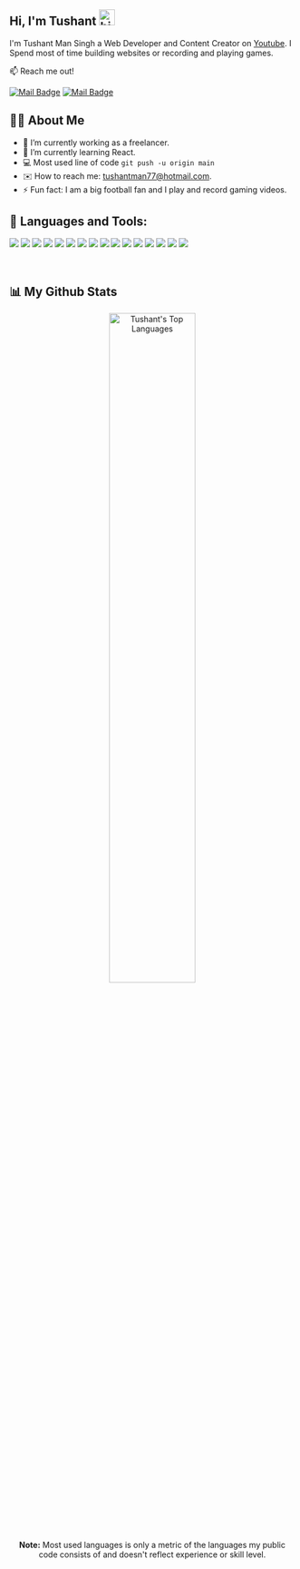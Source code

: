 
## Hi, I'm Tushant <img src="https://user-images.githubusercontent.com/1303154/88677602-1635ba80-d120-11ea-84d8-d263ba5fc3c0.gif" width="28px" alt="hi">

I'm Tushant Man Singh a Web Developer and Content Creator on [Youtube](https://www.youtube.com/c/XRSGamerX). I Spend most of time building websites or recording and playing games.

📫 Reach me out!

[![Mail Badge](https://img.shields.io/badge/XRS_Gamer_X-e74c3c?style=flat&labelColor=e74c3c&logo=youtube&logoColor=white)](https://www.youtube.com/c/XRSGamerX)  [![Mail Badge](https://img.shields.io/badge/-@tushant__man-e84393?style=flat&labelColor=e84393&logo=instagram&logoColor=white)](https://instagram.com/tushant_man)

## 🙋‍♂️ About Me

- 🔭 I’m currently working as a freelancer.
- 🌱 I’m currently learning React.
- 💻 Most used line of code `git push -u origin main`
- ✉️ How to reach me: tushantman77@hotmail.com.
- ⚡ Fun fact: I am a big football fan and I play and record gaming videos.


## 🔨 Languages and Tools:


<p align="left">
<img src="https://img.icons8.com/color/48/000000/html-5.png"/>
<img src="https://img.icons8.com/color/48/000000/css3.png"/>
<img src="https://img.icons8.com/color/48/000000/javascript.png"/>
<img src="https://img.icons8.com/color/48/000000/visual-studio-code-2019.png"/>

<img src="https://img.icons8.com/offices/50/000000/php-logo.png"/>
<img src="https://img.icons8.com/color/48/000000/python.png"/>

<img src="https://img.icons8.com/fluent/50/000000/mysql-logo.png"/>
<img src="https://img.icons8.com/color/48/000000/microsoft-sql-server.png"/>
<img src="https://img.icons8.com/color/48/000000/nodejs.png"/>
<img src="https://img.icons8.com/color/48/000000/git.png"/>
<img src="https://img.icons8.com/fluent/48/000000/github.png"/>
<img src="https://img.icons8.com/color/48/000000/codepen.png"/>
<img src="https://img.icons8.com/color/48/000000/adobe-xd.png"/>
<img src="https://img.icons8.com/fluent/48/000000/adobe-photoshop.png"/>
<img src="https://img.icons8.com/color/48/000000/adobe-illustrator.png"/>
<img src="https://img.icons8.com/fluent/48/000000/figma.png"/>
</p>
<br />

## 📊 My Github Stats

<p align="center">
<a href="https://github.com/TushantMan/github-readme-stats"><img alt="Tushant's Top Languages" src="https://github-readme-stats.vercel.app/api/top-langs/?username=TushantMan&langs_count=8&count_private=true&layout=compact&theme=react&hide_border=true&bg_color=0D1117" width="55%"></a>

<br/>
<br />
<b>Note:</b> Most used languages is only a metric of the languages my public code consists of and doesn't reflect experience or skill level.
</p>
<br />
<br />


